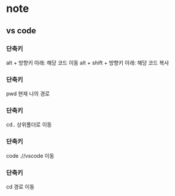 # note

## vs code
### 단축키
alt + 방향키 아래: 해당 코드 이동
alt + shift + 방향키 아래: 해당 코드 복사
### 단축키
pwd 현재 나의 경로
### 단축키
cd.. 상위폴더로 이동
### 단축키
code .//vscode 이동
### 단축키
cd 경로 이동

